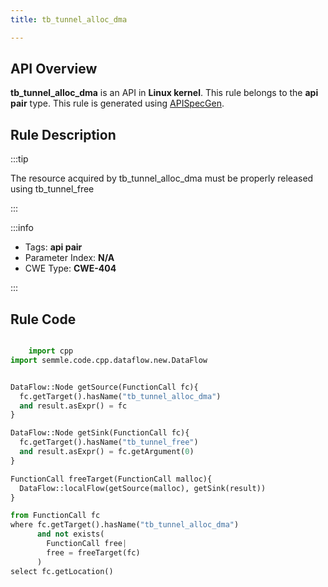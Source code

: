 ```yaml
---
title: tb_tunnel_alloc_dma

---
```



## API Overview
**tb_tunnel_alloc_dma** is an API in **Linux kernel**. This rule belongs to the **api pair** type. This rule is generated using [APISpecGen](../../tools/APISpecGen).
## Rule Description

:::tip

The resource acquired by tb_tunnel_alloc_dma must be properly released using tb_tunnel_free

:::

:::info

- Tags: **api pair**
- Parameter Index: **N/A**
- CWE Type: **CWE-404**

:::

## Rule Code
```python

    import cpp
import semmle.code.cpp.dataflow.new.DataFlow


DataFlow::Node getSource(FunctionCall fc){
  fc.getTarget().hasName("tb_tunnel_alloc_dma")
  and result.asExpr() = fc
}

DataFlow::Node getSink(FunctionCall fc){
  fc.getTarget().hasName("tb_tunnel_free")
  and result.asExpr() = fc.getArgument(0)
}

FunctionCall freeTarget(FunctionCall malloc){
  DataFlow::localFlow(getSource(malloc), getSink(result))
}

from FunctionCall fc
where fc.getTarget().hasName("tb_tunnel_alloc_dma")
      and not exists(
        FunctionCall free| 
        free = freeTarget(fc)
      )
select fc.getLocation()

    
```